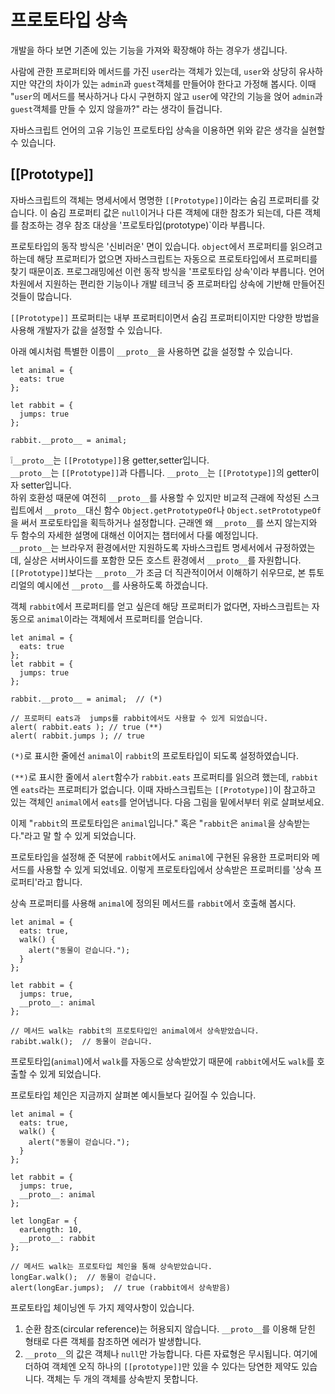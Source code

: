 # 프로토타입 상속

개발을 하다 보면 기존에 있는 기능을 가져와 확장해야 하는 경우가 생깁니다.   
   
사람에 관한 프로퍼티와 메서드를 가진 `user`라는 객체가 있는데, `user`와 상당히 유사하지만 약간의 차이가 있는 `admin`과 `guest`객체를 만들어야 한다고 가정해 봅시다. 이때 "`user`의 메서드를 복사하거나 다시 구현하지 않고 `user`에 약간의 기능을 얹어 `admin`과 `guest`객체를 만들 수 있지 않을까?" 라는 생각이 들겁니다.   
   
자바스크립트 언어의 고유 기능인 프로토타입 상속을 이용하면 위와 같은 생각을 실현할 수 있습니다.



## [[Prototype]]

자바스크립트의 객체는 명세서에서 명명한 `[[Prototype]]`이라는 숨김 프로퍼티를 갖습니다. 이 숨김 프로퍼티 값은 `null`이거나 다른 객체에 대한 참조가 되는데, 다른 객체를 참조하는 경우 참조 대상을 '프로토타입(prototype)`이라 부릅니다.   
   
프로토타입의 동작 방식은 '신비러운' 면이 있습니다. `object`에서 프로퍼티를 읽으려고 하는데 해당 프로퍼티가 없으면 자바스크립트는 자동으로 프로토타입에서 프로퍼티를 찾기 때문이죠. 프로그래밍에선 이런 동작 방식을 '프로토타입 상속'이라 부릅니다. 언어 차원에서 지원하는 편리한 기능이나 개발 테크닉 중 프로퍼타입 상속에 기반해 만들어진 것들이 많습니다.   
   
`[[Prototype]]` 프로퍼티는 내부 프로퍼티이면서 숨김 프로퍼티이지만 다양한 방법을 사용해 개발자가 값을 설정할 수 있습니다.   
   
아래 예시처럼 특별한 이름이 `__proto__`을 사용하면 값을 설정할 수 있습니다.
```
let animal = {
  eats: true
};

let rabbit = {
  jumps: true
};

rabbit.__proto__ = animal;
```
   
❕`__proto__`는 `[[Prototype]]`용 getter,setter입니다.   
`__proto__`는 `[[Prototype]]`과 다릅니다. `__proto__`는 `[[Prototype]]`의 getter이자 setter입니다.   
하위 호환성 때문에 여전히 `__proto__`를 사용할 수 있지만 비교적 근래에 작성된 스크립트에서 `__proto__`대신 함수 `Object.getPrototypeOf`나 `Object.setPrototypeOf`을 써서 프로토타입을 획득하거나 설정합니다. 근래엔 왜 `__proto__`를 쓰지 않는지와 두 함수의 자세한 설명에 대해선 이어지는 챕터에서 다룰 예정입니다.   
`__proto__`는 브라우저 환경에서만 지원하도록 자바스크립트 명세서에서 규정하였는데, 실상은 서버사이드를 포함한 모든 호스트 환경에서 `__proto__`를 자원합니다. `[[Prototype]]`보다는 `__proto__`가 조금 더 직관적이어서 이해하기 쉬우므로, 본 튜토리얼의 예시에선 `__proto__`를 사용하도록 하겠습니다.   
   
객체 `rabbit`에서 프로퍼티를 얻고 싶은데 해당 프로퍼티가 없다면, 자바스크립트는 자동으로 `animal`이라는 객체에서 프로퍼티를 얻습니다.   
```
let animal = {
  eats: true
};
let rabbit = {
  jumps: true
};

rabbit.__proto__ = animal;  // (*)

// 프로퍼티 eats과  jumps를 rabbit에서도 사용할 수 있게 되었습니다.
alert( rabbit.eats ); // true (**)
alert( rabbit.jumps ); // true
```
`(*)`로 표시한 줄에선 `animal`이 `rabbit`의 프로토타입이 되도록 설정하였습니다.   
   
`(**)`로 표시한 줄에서 `alert`함수가 `rabbit.eats` 프로퍼티를 읽으려 했는데, `rabbit`엔 `eats`라는 프로퍼티가 없습니다. 이때 자바스크립트는 `[[Prototype]]`이 참고하고 있는 객체인 `animal`에서 `eats`를 얻어냅니다. 다음 그림을 밑에서부터 위로 살펴보세요.   
   
이제 "`rabbit`의 프로토타입은 `animal`입니다." 혹은 "`rabbit`은 `animal`을 상속받는다."라고 말 할 수 있게 되었습니다.   
   
프로토타입을 설정해 준 덕분에 `rabbit`에서도 `animal`에 구현된 유용한 프로퍼티와 메서드를 사용할 수 있게 되었네요. 이렇게 프로토타입에서 상속받은 프로퍼티를 '상속 프로퍼티'라고 합니다.   
   
상속 프로퍼티를 사용해 `animal`에 정의된 메서드를 `rabbit`에서 호출해 봅시다.
```
let animal = {
  eats: true,
  walk() {
    alert("동물이 걷습니다.");
  }
};

let rabbit = {
  jumps: true,
  __proto__: animal
};

// 메서드 walk는 rabbit의 프로토타입인 animal에서 상속받았습니다.
rabibt.walk();  // 동물이 걷습니다.
```
프로토타입(`animal`)에서 `walk`를 자동으로 상속받았기 때문에 `rabbit`에서도 `walk`를 호출할 수 있게 되었습니다.   
   
프로토타입 체인은 지금까지 살펴본 예시들보다 길어질 수 있습니다.   
```
let animal = {
  eats: true, 
  walk() {
    alert("동물이 걷습니다.");
  }
};

let rabbit = {
  jumps: true,
  __proto__: animal
};

let longEar = {
  earLength: 10,
  __proto__: rabbit
};

// 메서드 walk는 프로토타입 체인을 통해 상속받았습니다.
longEar.walk();  // 동물이 걷습니다.
alert(longEar.jumps);  // true (rabbit에서 상속받음)
```
프로토타입 체이닝엔 두 가지 제약사항이 있습니다.   
1. 순환 참조(circular reference)는 허용되지 않습니다. `__proto__`를 이용해 닫힌 형태로 다른 객체를 참조하면 에러가 발생합니다.   
2. `__proto__`의 값은 객체나 `null`만 가능합니다. 다른 자료형은 무시됩니다.
여기에 더하여 객체엔 오직 하나의 `[[prototype]]`만 있을 수 있다는 당연한 제약도 있습니다. 객체는 두 개의 객체를 상속받지 못합니다.
